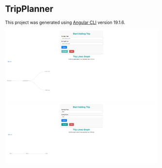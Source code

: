 # TripPlanner

This project was generated using [Angular CLI](https://github.com/angular/angular-cli) version 19.1.6.

![Project Landing Page](<Project Landing Page.png>)
![Trip Visualizar Example](<Trip Visualizar Example.png>)